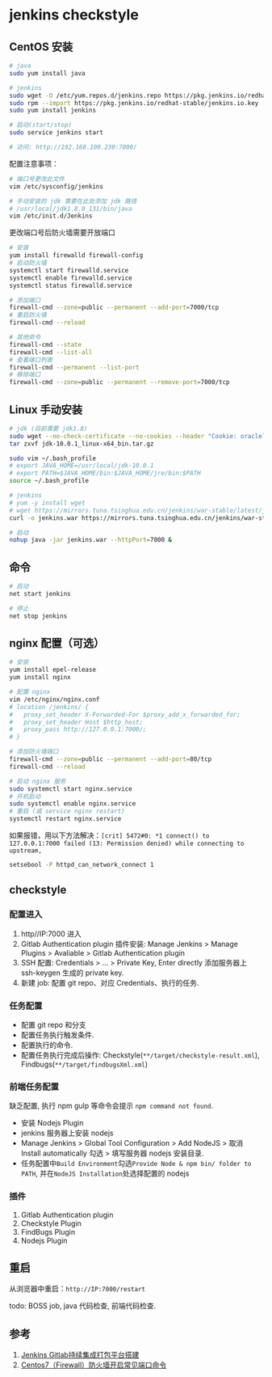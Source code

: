 # jenkins checkstyle

## CentOS 安装

```bash
# java
sudo yum install java

# jenkins
sudo wget -O /etc/yum.repos.d/jenkins.repo https://pkg.jenkins.io/redhat-stable/jenkins.repo
sudo rpm --import https://pkg.jenkins.io/redhat-stable/jenkins.io.key
sudo yum install jenkins

# 启动(start/stop)
sudo service jenkins start

# 访问: http://192.168.100.230:7000/
```

配置注意事项：

```bash
# 端口号更改此文件
vim /etc/sysconfig/jenkins

# 手动安装的 jdk 需要在此处添加 jdk 路径
# /usr/local/jdk1.8.0_131/bin/java
vim /etc/init.d/Jenkins
```

更改端口号后防火墙需要开放端口

```bash
# 安装
yum install firewalld firewall-config
# 启动防火墙
systemctl start firewalld.service
systemctl enable firewalld.service
systemctl status firewalld.service

# 添加端口
firewall-cmd --zone=public --permanent --add-port=7000/tcp
# 重启防火墙
firewall-cmd --reload

# 其他命令
firewall-cmd --state
firewall-cmd --list-all
# 查看端口列表
firewall-cmd --permanent --list-port
# 移除端口
firewall-cmd --zone=public --permanent --remove-port=7000/tcp
```

## Linux 手动安装

```bash
# jdk (目前需要 jdk1.8)
sudo wget --no-check-certificate --no-cookies --header "Cookie: oraclelicense=accept-securebackup-cookie" http://download.oracle.com/otn-pub/java/jdk/10.0.1+10/fb4372174a714e6b8c52526dc134031e/jdk-10.0.1_linux-x64_bin.tar.gz
tar zxvf jdk-10.0.1_linux-x64_bin.tar.gz

sudo vim ~/.bash_profile
# export JAVA_HOME=/usr/local/jdk-10.0.1
# export PATH=$JAVA_HOME/bin:$JAVA_HOME/jre/bin:$PATH
source ~/.bash_profile

# jenkins
# yum -y install wget
# wget https://mirrors.tuna.tsinghua.edu.cn/jenkins/war-stable/latest/jenkins.war
curl -o jenkins.war https://mirrors.tuna.tsinghua.edu.cn/jenkins/war-stable/latest/jenkins.war

# 启动
nohup java -jar jenkins.war --httpPort=7000 &
```

## 命令

```bash
# 启动
net start jenkins

# 停止
net stop jenkins
```

## nginx 配置（可选）

```bash
# 安装
yum install epel-release
yum install nginx

# 配置 nginx
vim /etc/nginx/nginx.conf
# location /jenkins/ {
#   proxy_set_header X-Forwarded-For $proxy_add_x_forwarded_for;
#   proxy_set_header Host $http_host;
#   proxy_pass http://127.0.0.1:7000/;
# }

# 添加防火墙端口
firewall-cmd --zone=public --permanent --add-port=80/tcp
firewall-cmd --reload

# 启动 nginx 服务
sudo systemctl start nginx.service
# 开机启动
sudo systemctl enable nginx.service
# 重启 (或 service nginx restart)
systemctl restart nginx.service
```

如果报错，用以下方法解决：`[crit] 5472#0: *1 connect() to 127.0.0.1:7000 failed (13: Permission denied) while connecting to upstream,`

```bash
setsebool -P httpd_can_network_connect 1
```

## checkstyle

### 配置进入

1. http//IP:7000 进入
2. Gitlab Authentication plugin 插件安装: Manage Jenkins > Manage Plugins > Avaliable > Gitlab Authentication plugin 
3. SSH 配置: Credentials > ... > Private Key, Enter directly 添加服务器上 ssh-keygen 生成的 private key.
4. 新建 job: 配置 git repo、对应 Credentials、执行的任务.

### 任务配置

- 配置 git repo 和分支
- 配置任务执行触发条件.
- 配置执行的命令.
- 配置任务执行完成后操作: Checkstyle(`**/target/checkstyle-result.xml`), Findbugs(`**/target/findbugsXml.xml`)

### 前端任务配置

缺乏配置, 执行 npm gulp 等命令会提示 `npm command not found`.

- 安装 Nodejs Plugin
- jenkins 服务器上安装 nodejs
- Manage Jenkins > Global Tool Configuration > Add NodeJS > 取消 Install automatically 勾选 > 填写服务器 nodejs 安装目录.
- 任务配置中`Build Environment`勾选`Provide Node & npm bin/ folder to PATH`, 并在`NodeJS Installation`处选择配置的 nodejs

### 插件

1. Gitlab Authentication plugin
2. Checkstyle Plugin
3. FindBugs Plugin
4. Nodejs Plugin

## 重启

从浏览器中重启：`http://IP:7000/restart`

todo:
BOSS job, java 代码检查, 前端代码检查.

## 参考

1. [Jenkins Gitlab持续集成打包平台搭建](http://skyseraph.com/2016/07/18/Tools/Jenkins%20Gitlab%E6%8C%81%E7%BB%AD%E9%9B%86%E6%88%90%E6%89%93%E5%8C%85%E5%B9%B3%E5%8F%B0%E6%90%AD%E5%BB%BA/)
2. [Centos7（Firewall）防火墙开启常见端口命令](https://www.5yun.org/10074.html)
